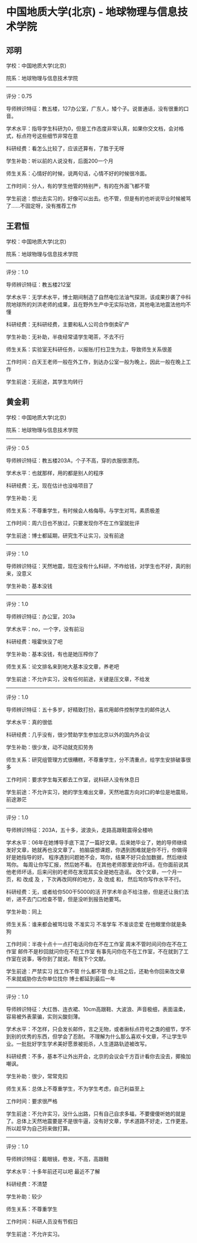 # 中国地质大学(北京) - 地球物理与信息技术学院

## 邓明

学校：中国地质大学(北京)

院系：地球物理与信息技术学院

* * *

评分：0.75

导师辨识特征：教五楼，127办公室，广东人，矮个子。说普通话，没有很重的口音。

学术水平：指导学生科研为0，但是工作态度非常认真，如果你交文档，会对格式，标点符号这些细节非常在意

科研经费：看怎么比较了，应该还算有，了胜于无呀

学生补助：听以前的人说没有，后面200一个月

师生关系：心情好的时候，说两句话，心情不好的时候很冷面。

工作时间：分人，有的学生他管的特别严，有的在外面飞都不管

学生前途：想出去实习的，好像可以出去。也不管，但是有的也听说毕业时候被骂了……不固定呀，没有推荐工作

## 王君恒

学校：中国地质大学(北京)

院系：地球物理与信息技术学院

* * *

评分：1.0

导师辨识特征：教五楼212室

学术水平：无学术水平，博士期间制造了自然电位法油气探测，该成果抄袭了中科院地球所的刘洪老师的成果，且在野外生产中无实际功效，其他电法地震法他均不懂

科研经费：无科研经费，主要和私人公司合作倒卖矿产

学生补助：无补助，半夜经常请学生喝茶，不去不行

师生关系：实验室无科研任务，以报账/打扫卫生为主，导致师生关系很差

工作时间：白天王老师一般在外工作，到达办公室一般为晚上，因此一般在晚上工作

学生前途：无前途，其学生均转行

## 黄金莉

学校：中国地质大学(北京)

院系：地球物理与信息技术学院

* * *

评分：0.5

导师辨识特征：教五楼203A，个子不高，穿的衣服很漂亮。

学术水平：也就那样，用的都是别人的程序

科研经费：无，现在估计也没啥项目了

学生补助：无

师生关系：不尊重学生，有时候会人格侮辱。与学生对骂，素质极差

工作时间：周六日也不放过，只要发现你不在工作室就批评

学生前途：博士都延期，研究生不让实习，没有前途

* * *

评分：1.0

导师辨识特征：天然地震，现在没有什么科研，不咋给钱，对学生也不好，真的别来，没意义

学生补助：基本没钱

* * *

评分：1.0

导师辨识特征：办公室，203a

学术水平：no，一个字，没有前沿

科研经费：哦霍快没了吧

学生补助：基本没钱，有也是她压榨你了

师生关系：论文排名来到地大基本没文章，养老吧

学生前途：不允许实习，没有任何前途，关键是压文章，不给发

* * *

评分：1.0

导师辨识特征：五十多岁，好精致打扮，喜欢用邮件控制学生的邮件达人

学术水平：真的很低

科研经费：几乎没有，很少赞助学生参加北京以外的国内外会议

学生补助：很少发，动不动就克扣劳务

师生关系：研究组管理方式很糟糕，不尊重学生，分不清重点，给学生安排破事很多

工作时间：要求学生每天都去工作室，说科研人没有休息日

学生前途：不允许实习，她的学生难出文章，天然地震方向对口的单位是地震局，前途渺茫

* * *

评分：1.0

导师辨识特征：203A，五十多，波浪头，走路高跟鞋震得全楼响

学术水平：06年在她博导手底下混了一篇好文章。后来她毕业了，她的导师继续发好文章，她就再也没文章了。
拍脑袋想课题，你遇到困难就是你不行，你做得好是她指导的好。
程序遇到问题她不会，骂你，结果不好只会加数据，然后继续骂你。
每周让你写汇报，然后她不看。
在其他老师那里说你坏话，在你面前说其他老师坏话，后来问别的老师在发现其实全是她在造谣。
改个文章，一个月一页，和 改成 及 ，下次再改同样的地方，及 改成 和， 然后骂你写作水平不行。

科研经费：无，或者给你500干5000的活
开学术年会不给注册，但是还让我们去听，进不去门口检查不管，但是没听到报告她要骂。

学生补助：同上

师生关系：谁来都会被骂垃圾
不准实习
不准学车
不准谈恋爱
在他眼里你就是条狗

工作时间：半夜十点十一点打电话问你在不在工作室
周末不管时间问你在不在工作室
邮件不是秒回就问你在不在工作室
有事先问你在不在工作室，不在就到了工作室在说事，等你到了就说，帮我下个文献。

学生前途：严禁实习
找工作不管
什么都不管
你上班之后，还勒令你回来改文章
不来就威胁你去你单位找你
博士都延到最后一年

* * *

评分：1.0

导师辨识特征：大红唇、连衣裙、10cm高跟鞋、大波浪、声音极细，表面温柔，容易被外表蒙骗，实则尖酸刻薄。

学术水平：不怎样，只会发长邮件，言之无物，或者揪标点符号之类的细节，学不到别的优秀的东西，但学会了忍耐。
不理解为什么那么喜欢卡文章，不让学生毕业。一批批好学生学术美好愿景被扼杀，人生道路轨迹被改写。

科研经费：不多，基本不让外出开会，北京的会议会千方百计看你去没去，揶揄加嘲讽。

学生补助：很少，常常克扣

师生关系：总体上不尊重学生，不为学生考虑，自己利益至上

工作时间：要求很严格

学生前途：不允许实习，没什么出路，只有自己自求多福，不要傻傻听她的就是了。总体上天然地震要是不是很牛逼，没有好文章，学术道路不好走，工作更差。所以趁早为自己将来做打算。

* * *

评分：1.0

导师辨识特征：戴眼镜，卷发，不高，高跟鞋

学术水平：十多年前还可以吧 最近不了解

科研经费：不清楚

学生补助：较少

师生关系：不尊重学生

工作时间：科研人员没有节假日

学生前途：不允许实习。